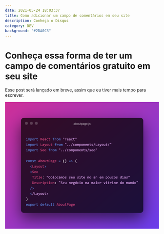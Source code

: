 ```yaml
---
date: 2021-05-24 18:03:37
title: Como adicionar um campo de comentários em seu site
description: Conheça o Disqus
category: DEV
background: "#2DA0C3"
---
```

# Conheça essa forma de ter um campo de comentários gratuito em seu site
Esse post será lançado em breve, assim que eu tiver mais tempo para escrever.

![ImagemBloco](static/assets/img/aboutpage.js.png)